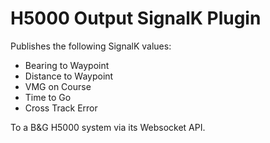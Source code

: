# H5000 Output SignalK Plugin

Publishes the following SignalK values:

- Bearing to Waypoint
- Distance to Waypoint
- VMG on Course
- Time to Go
- Cross Track Error

To a B&G H5000 system via its Websocket API.
